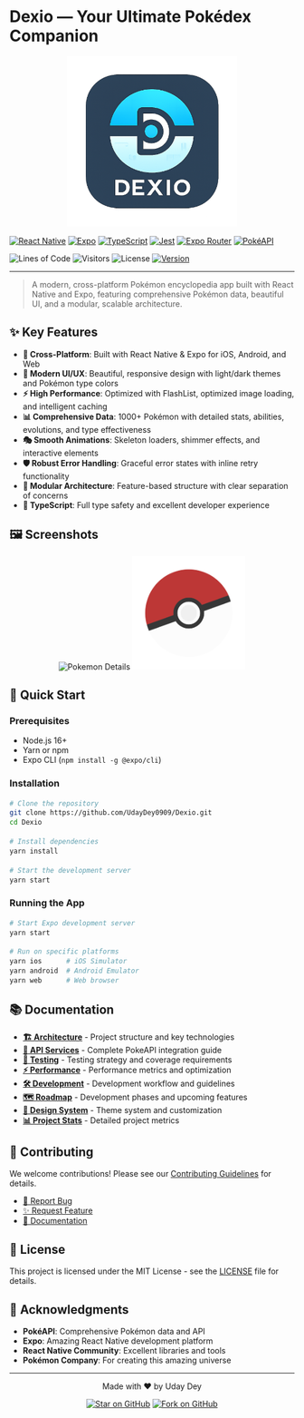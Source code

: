 # Dexio — Your Ultimate Pokédex Companion

<p align="center">
  <img src="src/Assets/Previews/icon.png" alt="Dexio Logo" width="300"/>
</p>


<!-- Tech Stack Badges -->
[![React Native](https://img.shields.io/badge/React%20Native-0.79.5-61DAFB?logo=react&logoColor=white)](https://reactnative.dev/)
[![Expo](https://img.shields.io/badge/Expo-53.0.20-000020?logo=expo&logoColor=white)](https://expo.dev/)
[![TypeScript](https://img.shields.io/badge/TypeScript-5.8.3-3178C6?logo=typescript&logoColor=white)](https://www.typescriptlang.org/)
[![Jest](https://img.shields.io/badge/Jest-29.7.0-C21325?logo=jest&logoColor=white)](https://jestjs.io/)
[![Expo Router](https://img.shields.io/badge/Expo%20Router-5.1.4-000020?logo=expo&logoColor=white)](https://docs.expo.dev/router/introduction/)
[![PokéAPI](https://img.shields.io/badge/PokéAPI-v2-FFCB05?logo=pokemon&logoColor=white)](https://pokeapi.co/)

<!-- Project Info Badges -->
![Lines of Code](https://tokei.rs/b1/github/UdayDey0909/Dexio)
![Visitors](https://visitor-badge.laobi.icu/badge?page_id=UdayDey0909.Dexio)
![License](https://img.shields.io/badge/License-MIT-green.svg?logo=open-source-initiative&logoColor=white)
[![Version](https://img.shields.io/badge/Version-1.0.0-orange?logo=semantic-release&logoColor=white)]()

---
> A modern, cross-platform Pokémon encyclopedia app built with React Native and Expo, featuring comprehensive Pokémon data, beautiful UI, and a modular, scalable architecture.

## ✨ Key Features

- **📱 Cross-Platform**: Built with React Native & Expo for iOS, Android, and Web
- **🎨 Modern UI/UX**: Beautiful, responsive design with light/dark themes and Pokémon type colors
- **⚡ High Performance**: Optimized with FlashList, optimized image loading, and intelligent caching
- **📊 Comprehensive Data**: 1000+ Pokémon with detailed stats, abilities, evolutions, and type effectiveness
- **🎭 Smooth Animations**: Skeleton loaders, shimmer effects, and interactive elements
- **🛡️ Robust Error Handling**: Graceful error states with inline retry functionality
- **🧩 Modular Architecture**: Feature-based structure with clear separation of concerns
- **🔧 TypeScript**: Full type safety and excellent developer experience

## 🖼️ Screenshots

<div align="center">
<!--   <img src="src/Assets/Previews/HomeScreen.png" alt="Home Screen" width="400"/> -->
  <img src="src/Assets//Previews/HomeGIF.gif" alt="Pokemon Details" width="400"/>
<img src="src/Assets/Images/PokeBallPH.png" alt="Search Screen" width="200"/>
 <!--    <img src="src/Assets/Images/PokeBallPH.png" alt="Profile Screen" width="200"/> -->
</div>

## 🚀 Quick Start

### Prerequisites

- Node.js 16+
- Yarn or npm
- Expo CLI (`npm install -g @expo/cli`)

### Installation

```bash
# Clone the repository
git clone https://github.com/UdayDey0909/Dexio.git
cd Dexio

# Install dependencies
yarn install

# Start the development server
yarn start
```

### Running the App

```bash
# Start Expo development server
yarn start

# Run on specific platforms
yarn ios      # iOS Simulator
yarn android  # Android Emulator
yarn web      # Web browser
```

## 📚 Documentation

- **[🏗️ Architecture](Docs/architecture.md)** - Project structure and key technologies
- **[🎯 API Services](Docs/api.md)** - Complete PokeAPI integration guide
- **[🧪 Testing](Docs/testing.md)** - Testing strategy and coverage requirements
- **[⚡ Performance](Docs/performance.md)** - Performance metrics and optimization
- **[🛠️ Development](Docs/development.md)** - Development workflow and guidelines
- **[🗺️ Roadmap](Docs/roadmap.md)** - Development phases and upcoming features
- **[🎨 Design System](Docs/design-system.md)** - Theme system and customization
- **[📊 Project Stats](Docs/project-stats.md)** - Detailed project metrics

## 🤝 Contributing

We welcome contributions! Please see our [Contributing Guidelines](Docs/CONTRIBUTING.md) for details.

- [🐛 Report Bug](https://github.com/UdayDey0909/Dexio/issues)
- [✨ Request Feature](https://github.com/UdayDey0909/Dexio/issues)
- [📖 Documentation](https://github.com/UdayDey0909/Dexio/wiki)

## 📄 License

This project is licensed under the MIT License - see the [LICENSE](LICENSE) file for details.

## 🙏 Acknowledgments

- **PokéAPI**: Comprehensive Pokémon data and API
- **Expo**: Amazing React Native development platform
- **React Native Community**: Excellent libraries and tools
- **Pokémon Company**: For creating this amazing universe

---

<div align="center">
  <p>Made with ❤️ by Uday Dey</p>
  <p>
    <a href="#"><img src="https://img.shields.io/badge/Star-Dexio-yellow?style=for-the-badge&logo=github" alt="Star on GitHub"></a>
    <a href="#"><img src="https://img.shields.io/badge/Fork-Dexio-blue?style=for-the-badge&logo=github" alt="Fork on GitHub"></a>
  </p>
</div>
